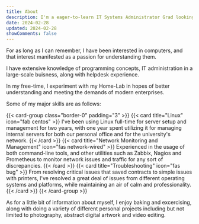 ```yaml
---
title: About
description: I'm a eager-to-learn IT Systems Administrator Grad looking to expand my understanding of new technologies
date: 2024-02-28
updated: 2024-02-28
showComments: false
---
```


For as long as I can remember, I have been interested in computers, and that interest manifested as a passion for understanding them.

I have extensive knowledge of programming concepts, IT administration in a large-scale buisness, along with helpdesk experience. 

In my free-time, I experiment with my Home-Lab in hopes of better understanding and meeting the demands of modern enterprises.

Some of my major skills are as follows: 

{{< card-group class="border-0" padding="3" >}}
    {{< card title="Linux" icon="fab centos" >}}
        I've been using Linux full-time for server setup and management for two years, with one year spent utilizing it for managing internal servers for both our personal office and for the university's network.
    {{< /card >}}
    {{< card title="Network Monitoring and Management" icon="fas network-wired" >}}
        Experienced in the usage of both command-line tools, and other utilities such as Zabbix, Nagios and Prometheus to monitor network issues and traffic for any sort of discrepancies.
    {{< /card >}}
    {{< card title="Troubleshooting" icon="fas bug" >}}
        From resolving critical issues that saved contracts to simple issues with printers, I've resolved a great deal of issues from different operating systems and platforms, while maintaining an air of calm and professionality.
    {{< /card >}}
{{< /card-group >}}

As for a little bit of information about myself, I enjoy baking and excercising, along with doing a variety of different personal projects including but not limited to photography, abstract digital artwork and video editing.